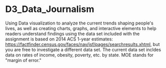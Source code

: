 # D3_Data_Journalism

Using Data visualization to analyze the current trends shaping people's lives, as well as creating charts, graphs, and interactive elements to help readers understand findings using the data set included with the assignment is based on 2014 ACS 1-year estimates: https://factfinder.census.gov/faces/nav/jsf/pages/searchresults.xhtml, but you are free to investigate a different data set. The current data set incldes data on rates of income, obesity, poverty, etc. by state. MOE stands for "margin of error."

